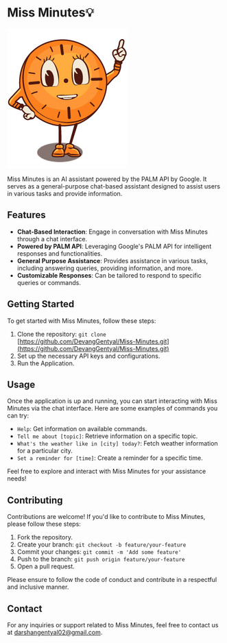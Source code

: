 # Miss Minutes💡

![Miss Minutes Logo](app/src/main/res/drawable/missminuteslarge.png)

Miss Minutes is an AI assistant powered by the PALM API by Google. It serves as a general-purpose chat-based assistant designed to assist users in various tasks and provide information.

## Features

- **Chat-Based Interaction**: Engage in conversation with Miss Minutes through a chat interface.
- **Powered by PALM API**: Leveraging Google's PALM API for intelligent responses and functionalities.
- **General Purpose Assistance**: Provides assistance in various tasks, including answering queries, providing information, and more.
- **Customizable Responses**: Can be tailored to respond to specific queries or commands.

## Getting Started

To get started with Miss Minutes, follow these steps:

1. Clone the repository: `git clone` [https://github.com/DevangGentyal/Miss-Minutes.git](https://github.com/DevangGentyal/Miss-Minutes.git)
2. Set up the necessary API keys and configurations.
4. Run the Application.

## Usage

Once the application is up and running, you can start interacting with Miss Minutes via the chat interface. Here are some examples of commands you can try:

- `Help`: Get information on available commands.
- `Tell me about [topic]`: Retrieve information on a specific topic.
- `What's the weather like in [city] today?`: Fetch weather information for a particular city.
- `Set a reminder for [time]`: Create a reminder for a specific time.

Feel free to explore and interact with Miss Minutes for your assistance needs!

## Contributing

Contributions are welcome! If you'd like to contribute to Miss Minutes, please follow these steps:

1. Fork the repository.
2. Create your branch: `git checkout -b feature/your-feature`
3. Commit your changes: `git commit -m 'Add some feature'`
4. Push to the branch: `git push origin feature/your-feature`
5. Open a pull request.

Please ensure to follow the code of conduct and contribute in a respectful and inclusive manner.


## Contact

For any inquiries or support related to Miss Minutes, feel free to contact us at [darshangentyal02@gmail.com](mailto:darshangentyal02@gmail.com).
